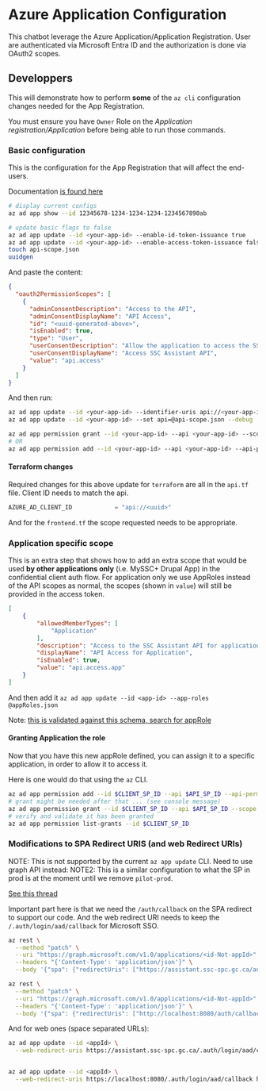 # Azure Application Configuration

This chatbot leverage the Azure Application/Application Registration. User are authenticated via Microsoft Entra ID
and the authorization is done via OAuth2 scopes.

## Developpers

This will demonstrate how to perform **some** of the `az cli` configuration changes needed for the App Registration.

You must ensure you have `Owner` Role on the *Application registration/Application* before being able to run those
commands.

### Basic configuration

This is the configuration for the App Registration that will affect the end-users.

Documentation [is found here](https://learn.microsoft.com/en-us/cli/azure/ad/app?view=azure-cli-latest)

```bash
# display current configs
az ad app show --id 12345678-1234-1234-1234-1234567890ab

# update basic flags to false
az ad app update --id <your-app-id> --enable-id-token-issuance true
az ad app update --id <your-app-id> --enable-access-token-issuance false
touch api-scope.json
uuidgen
```

And paste the content:

```json
{
  "oauth2PermissionScopes": [
    {
      "adminConsentDescription": "Access to the API",
      "adminConsentDisplayName": "API Access",
      "id": "<uuid-generated-above>",
      "isEnabled": true,
      "type": "User",
      "userConsentDescription": "Allow the application to access the SSC Assistant API on your behalf.",
      "userConsentDisplayName": "Access SSC Assistant API",
      "value": "api.access"
    }
  ]
}
```

And then run:

```bash
az ad app update --id <your-app-id> --identifier-uris api://<your-app-id>
az ad app update --id <your-app-id> --set api=@api-scope.json --debug

az ad app permission grant --id <your-app-id> --api <your-app-id> --scope api.access
# OR
az ad app permission add --id <your-app-id> --api <your-app-id> --api-permissions <unique-uuid>=Scope
```

#### Terraform changes

Required changes for this above update for `terraform` are all in the `api.tf` file. Client ID needs to match the api.

```terraform
AZURE_AD_CLIENT_ID            = "api://<uuid>"
```

And for the `frontend.tf` the scope requested needs to be appropriate.


### Application specific scope

This is an extra step that shows how to add an extra scope that would be used **by other applications only** (i.e. MySSC+ Drupal App) in the confidential client auth flow. For application only we use AppRoles instead of the API scopes as normal, the scopes (shown in `value`) will still be provided in the access token.


```json
[
    {
        "allowedMemberTypes": [
            "Application"
        ],
        "description": "Access to the SSC Assistant API for applications",
        "displayName": "API Access for Application",
        "isEnabled": true,
        "value": "api.access.app"
    }
]
```

And then add it `az ad app update --id <app-id> --app-roles @appRoles.json`

Note: [this is validated against this schema, search for appRole](https://graph.microsoft.com/v1.0/$metadata#applications)

#### Granting Application the role

Now that you have this new appRole defined, you can assign it to a specific application, in order to allow it to access it.

Here is one would do that using the `az` CLI.

```bash
az ad app permission add --id $CLIENT_SP_ID --api $API_SP_ID --api-permissions <your-app-role-id>=Role
# grant might be needed after that ... (see console message)
az ad app permission grant --id $CLIENT_SP_ID --api $API_SP_ID --scope api.access.app
# verify and validate it has been granted
az ad app permission list-grants --id $CLIENT_SP_ID
```

### Modifications to SPA Redirect URIS (and web Redirect URIs)

NOTE: This is not supported by the current `az app update` CLI. Need to use graph API instead:
NOTE2: This is a similar configuration to what the SP in prod is at the moment until we remove `pilot-prod`.

[See this thread](https://github.com/Azure/azure-cli/issues/25766)

Important part here is that we need the `/auth/callback` on the SPA redirect to support our code. And the web redirect
URI needs to keep the `/.auth/login/aad/callback` for Microsoft SSO.

```bash
az rest \
  --method "patch" \
  --uri "https://graph.microsoft.com/v1.0/applications/<id-Not-appId>" \
  --headers "{'Content-Type': 'application/json'}" \
  --body '{"spa": {"redirectUris": ["https://assistant.ssc-spc.gc.ca/auth/callback", "https://assistant.cio-sandbox-ect.ssc-spc.cloud-nuage.canada.ca/auth/callback"]}}'

az rest \
  --method "patch" \
  --uri "https://graph.microsoft.com/v1.0/applications/<id-Not-appId>" \
  --headers "{'Content-Type': 'application/json'}" \
  --body '{"spa": {"redirectUris": ["http://localhost:8080/auth/callback","https://assistant-dev.cio-sandbox-ect.ssc-spc.cloud-nuage.canada.ca/auth/callback"]}}'
  ```

And for web ones (space separated URLs):

```bash
az ad app update --id <appId> \
  --web-redirect-uris https://assistant.ssc-spc.gc.ca/.auth/login/aad/callback https://assistant.cio-sandbox-ect.ssc-spc.cloud-nuage.canada.ca/.auth/login/aad/callback


az ad app update --id <appId> \
  --web-redirect-uris https://localhost:8080/.auth/login/aad/callback https://assistant-dev.cio-sandbox-ect.ssc-spc.cloud-nuage.canada.ca/.auth/login/aad/callback
```